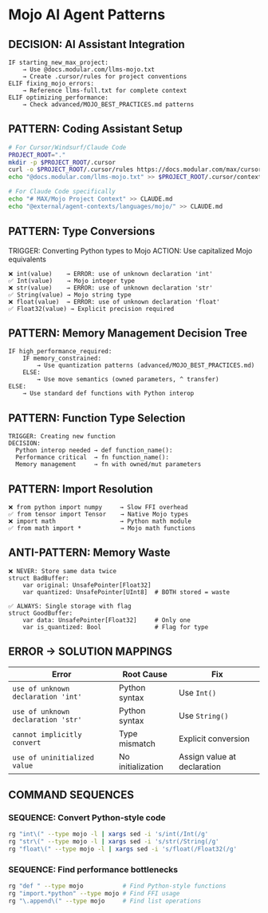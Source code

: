 # Mojo AI Agent Patterns

## DECISION: AI Assistant Integration
```
IF starting_new_max_project:
    → Use @docs.modular.com/llms-mojo.txt
    → Create .cursor/rules for project conventions
ELIF fixing_mojo_errors:
    → Reference llms-full.txt for complete context
ELIF optimizing_performance:
    → Check advanced/MOJO_BEST_PRACTICES.md patterns
```

## PATTERN: Coding Assistant Setup
```bash
# For Cursor/Windsurf/Claude Code
PROJECT_ROOT="."
mkdir -p $PROJECT_ROOT/.cursor
curl -o $PROJECT_ROOT/.cursor/rules https://docs.modular.com/max/cursorules
echo "@docs.modular.com/llms-mojo.txt" >> $PROJECT_ROOT/.cursor/context

# For Claude Code specifically  
echo "# MAX/Mojo Project Context" >> CLAUDE.md
echo "@external/agent-contexts/languages/mojo/" >> CLAUDE.md
```

## PATTERN: Type Conversions
TRIGGER: Converting Python types to Mojo
ACTION: Use capitalized Mojo equivalents
```mojo
❌ int(value)    → ERROR: use of unknown declaration 'int'
✅ Int(value)    → Mojo integer type
❌ str(value)    → ERROR: use of unknown declaration 'str' 
✅ String(value) → Mojo string type
❌ float(value)  → ERROR: use of unknown declaration 'float'
✅ Float32(value) → Explicit precision required
```

## PATTERN: Memory Management Decision Tree
```
IF high_performance_required:
    IF memory_constrained:
        → Use quantization patterns (advanced/MOJO_BEST_PRACTICES.md)
    ELSE:
        → Use move semantics (owned parameters, ^ transfer)
ELSE:
    → Use standard def functions with Python interop
```

## PATTERN: Function Type Selection
```
TRIGGER: Creating new function
DECISION:
  Python interop needed → def function_name():
  Performance critical  → fn function_name():
  Memory management     → fn with owned/mut parameters
```

## PATTERN: Import Resolution
```mojo
❌ from python import numpy     → Slow FFI overhead
✅ from tensor import Tensor    → Native Mojo types
❌ import math                  → Python math module  
✅ from math import *           → Mojo math functions
```

## ANTI-PATTERN: Memory Waste
```mojo
❌ NEVER: Store same data twice
struct BadBuffer:
    var original: UnsafePointer[Float32]
    var quantized: UnsafePointer[UInt8]  # BOTH stored = waste

✅ ALWAYS: Single storage with flag  
struct GoodBuffer:
    var data: UnsafePointer[Float32]     # Only one
    var is_quantized: Bool               # Flag for type
```

## ERROR → SOLUTION MAPPINGS
| Error | Root Cause | Fix |
|-------|------------|-----|
| `use of unknown declaration 'int'` | Python syntax | Use `Int()` |
| `use of unknown declaration 'str'` | Python syntax | Use `String()` |
| `cannot implicitly convert` | Type mismatch | Explicit conversion |
| `use of uninitialized value` | No initialization | Assign value at declaration |

## COMMAND SEQUENCES

### SEQUENCE: Convert Python-style code  
```bash
rg "int\(" --type mojo -l | xargs sed -i 's/int(/Int(/g'
rg "str\(" --type mojo -l | xargs sed -i 's/str(/String(/g'  
rg "float\(" --type mojo -l | xargs sed -i 's/float(/Float32(/g'
```

### SEQUENCE: Find performance bottlenecks
```bash
rg "def " --type mojo           # Find Python-style functions
rg "import.*python" --type mojo # Find FFI usage  
rg "\.append\(" --type mojo     # Find list operations
```